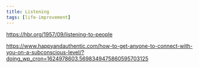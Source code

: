```yaml
---
title: Listening
tags: [life-improvement]
---
```


https://hbr.org/1957/09/listening-to-people


https://www.happyandauthentic.com/how-to-get-anyone-to-connect-with-you-on-a-subconscious-level/?doing_wp_cron=1624978603.5698349475860595703125